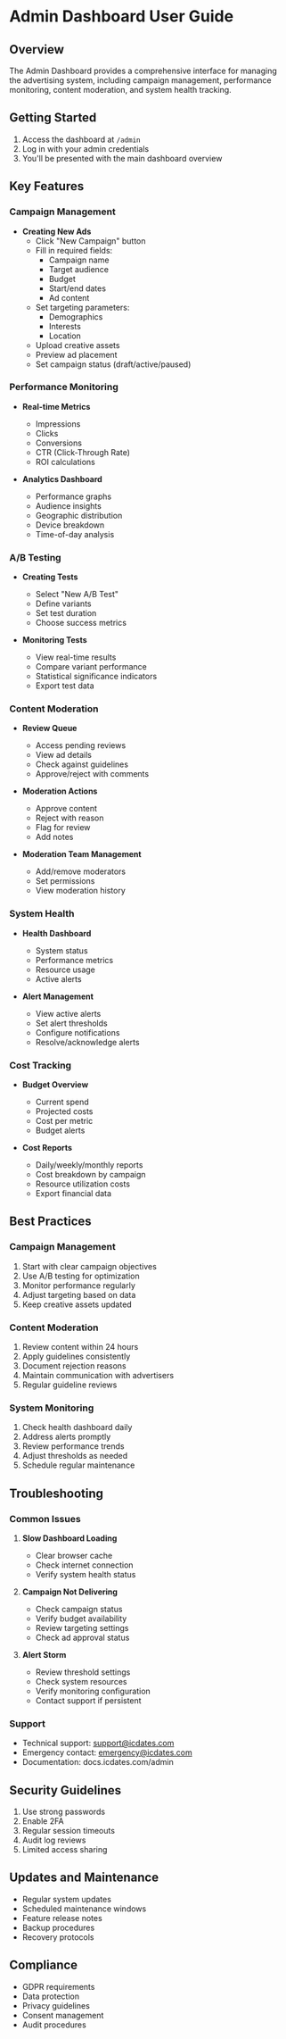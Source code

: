 # Admin Dashboard User Guide

## Overview
The Admin Dashboard provides a comprehensive interface for managing the advertising system, including campaign management, performance monitoring, content moderation, and system health tracking.

## Getting Started
1. Access the dashboard at `/admin`
2. Log in with your admin credentials
3. You'll be presented with the main dashboard overview

## Key Features

### Campaign Management
- **Creating New Ads**
  - Click "New Campaign" button
  - Fill in required fields:
    - Campaign name
    - Target audience
    - Budget
    - Start/end dates
    - Ad content
  - Set targeting parameters:
    - Demographics
    - Interests
    - Location
  - Upload creative assets
  - Preview ad placement
  - Set campaign status (draft/active/paused)

### Performance Monitoring
- **Real-time Metrics**
  - Impressions
  - Clicks
  - Conversions
  - CTR (Click-Through Rate)
  - ROI calculations
  
- **Analytics Dashboard**
  - Performance graphs
  - Audience insights
  - Geographic distribution
  - Device breakdown
  - Time-of-day analysis

### A/B Testing
- **Creating Tests**
  - Select "New A/B Test"
  - Define variants
  - Set test duration
  - Choose success metrics
  
- **Monitoring Tests**
  - View real-time results
  - Compare variant performance
  - Statistical significance indicators
  - Export test data

### Content Moderation
- **Review Queue**
  - Access pending reviews
  - View ad details
  - Check against guidelines
  - Approve/reject with comments
  
- **Moderation Actions**
  - Approve content
  - Reject with reason
  - Flag for review
  - Add notes
  
- **Moderation Team Management**
  - Add/remove moderators
  - Set permissions
  - View moderation history

### System Health
- **Health Dashboard**
  - System status
  - Performance metrics
  - Resource usage
  - Active alerts
  
- **Alert Management**
  - View active alerts
  - Set alert thresholds
  - Configure notifications
  - Resolve/acknowledge alerts

### Cost Tracking
- **Budget Overview**
  - Current spend
  - Projected costs
  - Cost per metric
  - Budget alerts
  
- **Cost Reports**
  - Daily/weekly/monthly reports
  - Cost breakdown by campaign
  - Resource utilization costs
  - Export financial data

## Best Practices

### Campaign Management
1. Start with clear campaign objectives
2. Use A/B testing for optimization
3. Monitor performance regularly
4. Adjust targeting based on data
5. Keep creative assets updated

### Content Moderation
1. Review content within 24 hours
2. Apply guidelines consistently
3. Document rejection reasons
4. Maintain communication with advertisers
5. Regular guideline reviews

### System Monitoring
1. Check health dashboard daily
2. Address alerts promptly
3. Review performance trends
4. Adjust thresholds as needed
5. Schedule regular maintenance

## Troubleshooting

### Common Issues
1. **Slow Dashboard Loading**
   - Clear browser cache
   - Check internet connection
   - Verify system health status
   
2. **Campaign Not Delivering**
   - Check campaign status
   - Verify budget availability
   - Review targeting settings
   - Check ad approval status
   
3. **Alert Storm**
   - Review threshold settings
   - Check system resources
   - Verify monitoring configuration
   - Contact support if persistent

### Support
- Technical support: support@icdates.com
- Emergency contact: emergency@icdates.com
- Documentation: docs.icdates.com/admin

## Security Guidelines
1. Use strong passwords
2. Enable 2FA
3. Regular session timeouts
4. Audit log reviews
5. Limited access sharing

## Updates and Maintenance
- Regular system updates
- Scheduled maintenance windows
- Feature release notes
- Backup procedures
- Recovery protocols

## Compliance
- GDPR requirements
- Data protection
- Privacy guidelines
- Consent management
- Audit procedures 